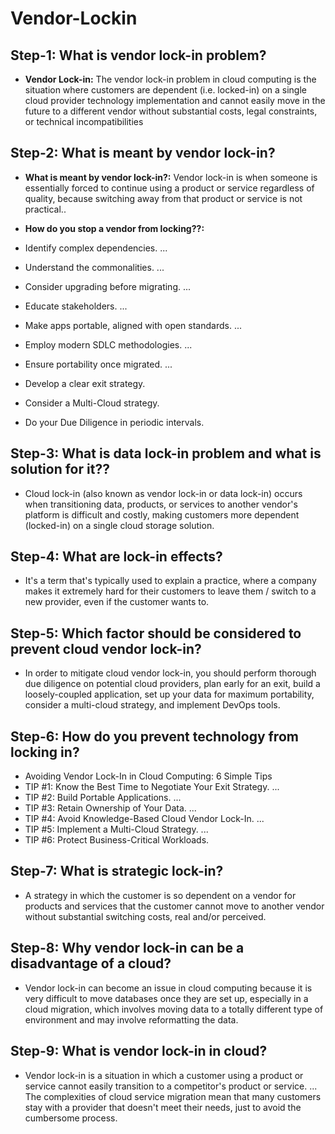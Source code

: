 # Vendor-Lockin

## Step-1: What is vendor lock-in problem?
-  **Vendor Lock-in:** The vendor lock-in problem in cloud computing is the situation where customers are dependent (i.e. locked-in) on a single cloud provider technology implementation and cannot easily move in the future to a different vendor without substantial costs, legal constraints, or technical incompatibilities

## Step-2: What is meant by vendor lock-in?
 - **What is meant by vendor lock-in?:** Vendor lock-in is when someone is essentially forced to continue using a product or service regardless of quality, because switching away from that product or service is not practical..
 
- **How do you stop a vendor from locking??:** 
- Identify complex dependencies. ...
- Understand the commonalities. ...
- Consider upgrading before migrating. ...
- Educate stakeholders. ...
- Make apps portable, aligned with open standards. ...
- Employ modern SDLC methodologies. ...
- Ensure portability once migrated. ...
- Develop a clear exit strategy.
- Consider a Multi-Cloud strategy.
- Do your Due Diligence in periodic intervals.
 
## Step-3: What is data lock-in problem and what is solution for it??

- Cloud lock-in (also known as vendor lock-in or data lock-in) occurs when transitioning data, products, or services to another vendor's platform is difficult and costly, making customers more dependent (locked-in) on a single cloud storage solution.

## Step-4: What are lock-in effects?
- It's a term that's typically used to explain a practice, where a company makes it extremely hard for their customers to leave them / switch to a new provider, even if the customer wants to.

## Step-5: Which factor should be considered to prevent cloud vendor lock-in?
- In order to mitigate cloud vendor lock-in, you should perform thorough due diligence on potential cloud providers, plan early for an exit, build a loosely-coupled application, set up your data for maximum portability, consider a multi-cloud strategy, and implement DevOps tools.


## Step-6: How do you prevent technology from locking in?
- Avoiding Vendor Lock-In in Cloud Computing: 6 Simple Tips
- TIP #1: Know the Best Time to Negotiate Your Exit Strategy. ...
- TIP #2: Build Portable Applications. ...
- TIP #3: Retain Ownership of Your Data. ...
- TIP #4: Avoid Knowledge-Based Cloud Vendor Lock-In. ...
- TIP #5: Implement a Multi-Cloud Strategy. ...
- TIP #6: Protect Business-Critical Workloads.

## Step-7: What is strategic lock-in?
- A strategy in which the customer is so dependent on a vendor for products and services that the customer cannot move to another vendor without substantial switching costs, real and/or perceived.

## Step-8: Why vendor lock-in can be a disadvantage of a cloud?
- Vendor lock-in can become an issue in cloud computing because it is very difficult to move databases once they are set up, especially in a cloud migration, which involves moving data to a totally different type of environment and may involve reformatting the data.

## Step-9: What is vendor lock-in in cloud?
- Vendor lock-in is a situation in which a customer using a product or service cannot easily transition to a competitor's product or service. ... The complexities of cloud service migration mean that many customers stay with a provider that doesn't meet their needs, just to avoid the cumbersome process.